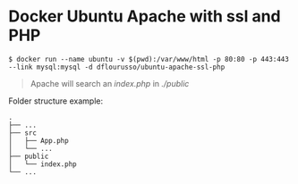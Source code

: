 # Docker Ubuntu Apache with ssl and PHP


    $ docker run --name ubuntu -v $(pwd):/var/www/html -p 80:80 -p 443:443 --link mysql:mysql -d dflourusso/ubuntu-apache-ssl-php



> Apache will search an *index.php* in *./public*

Folder structure example:

    .
    ├── ...
    ├── src      
    │   ├── App.php
    │   └── ...
    ├── public   
    │   └── index.php  
    └── ...
